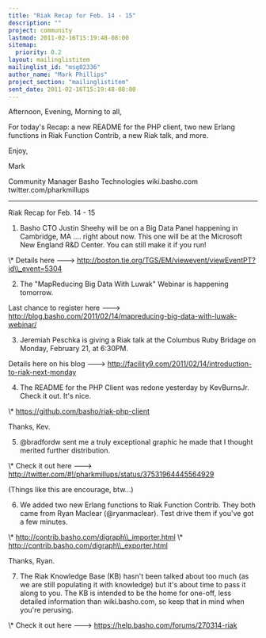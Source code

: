 ```yaml
---
title: "Riak Recap for Feb. 14 - 15"
description: ""
project: community
lastmod: 2011-02-16T15:19:48-08:00
sitemap:
  priority: 0.2
layout: mailinglistitem
mailinglist_id: "msg02336"
author_name: "Mark Phillips"
project_section: "mailinglistitem"
sent_date: 2011-02-16T15:19:48-08:00
---
```



Afternoon, Evening, Morning to all,

For today's Recap: a new README for the PHP client, two new Erlang
functions in Riak Function Contrib, a new Riak talk, and more.

Enjoy,

Mark

Community Manager
Basho Technologies
wiki.basho.com
twitter.com/pharkmillups

----

Riak Recap for Feb. 14 - 15

1) Basho CTO Justin Sheehy will be on a Big Data Panel happening in
Cambridge, MA .... right about now. This one will be at the Microsoft
New England R&D Center. You can still make it if you run!

\\* Details here ---&gt;
http://boston.tie.org/TGS/EM/viewevent/viewEventPT?id\\_event=5304

2) The "MapReducing Big Data With Luwak" Webinar is happening tomorrow.

Last chance to register here ---&gt;
http://blog.basho.com/2011/02/14/mapreducing-big-data-with-luwak-webinar/

3) Jeremiah Peschka is giving a Riak talk at the Columbus Ruby Bridage
on Monday, February 21, at 6:30PM.

Details here on his blog ---&gt;
http://facility9.com/2011/02/14/introduction-to-riak-next-monday

4) The README for the PHP Client was redone yesterday by KevBurnsJr.
Check it out. It's nice.

\\* https://github.com/basho/riak-php-client

Thanks, Kev.

5) @bradfordw sent me a truly exceptional graphic he made that I
thought merited further distribution.

\\* Check it out here ---&gt;
http://twitter.com/#!/pharkmillups/status/37531964445564929

(Things like this are encourage, btw...)

6) We added two new Erlang functions to Riak Function Contrib. They
both came from Ryan Maclear (@ryanmaclear). Test drive them if you've
got a few minutes.

\\* http://contrib.basho.com/digraph\\_importer.html
\\* http://contrib.basho.com/digraph\\_exporter.html

Thanks, Ryan.

7) The Riak Knowledge Base (KB) hasn't been talked about too much (as
we are still populating it with knowledge) but it's about time to pass
it along to you. The KB is intended to be the home for one-off, less
detailed information than wiki.basho.com, so keep that in mind when
you're perusing.

\\* Check it out here ---&gt; https://help.basho.com/forums/270314-riak

